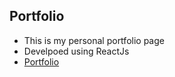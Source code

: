 ## Portfolio

* This is my personal portfolio page
* Develpoed using ReactJs
* [Portfolio](https://nahyansharvin.github.io/ui-ux-portfolio/)
